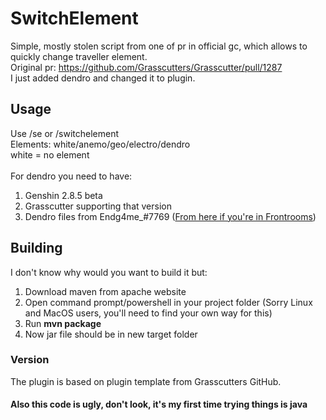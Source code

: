 # SwitchElement
Simple, mostly stolen script from one of pr in official gc, which allows to quickly change traveller element.<br>
Original pr: https://github.com/Grasscutters/Grasscutter/pull/1287 <br>
I just added dendro and changed it to plugin.

## Usage
Use /se <element> or /switchelement <element> <br>
Elements: white/anemo/geo/electro/dendro <br>
white = no element <br><br>
For dendro you need to have:
1. Genshin 2.8.5 beta
2. Grasscutter supporting that version
3. Dendro files from Endg4me_#7769 (<a href='https://discord.com/channels/997259363158859786/997566696137175144/998975316779356231'>From here if you're in Frontrooms</a>)


## Building
I don't know why would you want to build it but:
1. Download maven from apache website
2. Open command prompt/powershell in your project folder (Sorry Linux and MacOS users, you'll need to find your own way for this)
3. Run <b>mvn package</b>
4. Now jar file should be in new target folder


### Version
The plugin is based on plugin template from Grasscutters GitHub.

#### Also this code is ugly, don't look, it's my first time trying things is java
